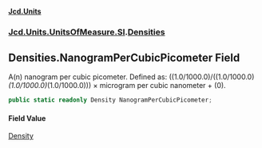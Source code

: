 #### [Jcd.Units](index.md 'index')
### [Jcd.Units.UnitsOfMeasure.SI](Jcd.Units.UnitsOfMeasure.SI.md 'Jcd.Units.UnitsOfMeasure.SI').[Densities](Densities.md 'Jcd.Units.UnitsOfMeasure.SI.Densities')

## Densities.NanogramPerCubicPicometer Field

A(n) nanogram per cubic picometer. Defined as: ((1.0/1000.0)/((1.0/1000.0)*(1.0/1000.0)*(1.0/1000.0))) × microgram per cubic nanometer + (0).

```csharp
public static readonly Density NanogramPerCubicPicometer;
```

#### Field Value
[Density](Density.md 'Jcd.Units.UnitTypes.Density')